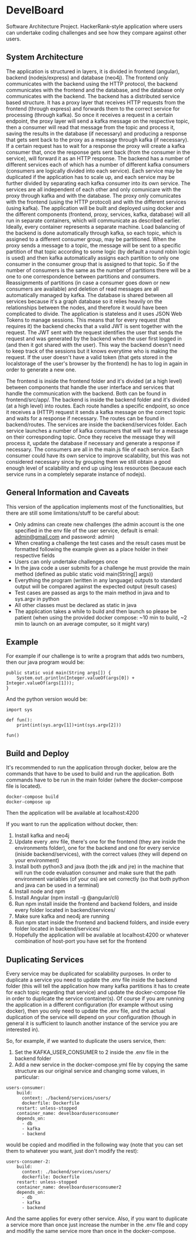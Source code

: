 # DevelBoard
Software Architecture Project. HackerRank-style application where users can undertake coding challenges and see how they compare against other users.

## System Architecture
The application is structured in layers, it is divided in frontend (angular), backend (nodejs/express) and database (neo4j). The frontend only communicates with the backend using the HTTP protocol, the backend communicates with the frontend and the database, and the database only communicates with the backend. 
The backend has a distributed service based structure. It has a proxy layer that receives HTTP requests from the frontend (through express) and forwards them to the correct service for processing (through kafka). So once it receives a request in a certain endpoint, the proxy layer will send a kafka message on the respective topic, then a consumer will read that message from the topic and process it, saving the results in the database (if necessary) and producing a response that gets sent back to the proxy as a message through kafka (if necessary). If a certain request has to wait for a response the proxy will create a kafka consumer that, once the response gets sent back (from the consumer in the service), will forward it as an HTTP response. 
The backend has a number of different services each of which has a number of different kafka consumers (consumers are logically divided into each service). Each service may be duplicated if the application has to scale up, and each service may be further divided by separating each kafka consumer into its own service. The services are all independent of each other and only comunicare with the proxy through kafka and with the database. 
The proxy only comunicates with the frontend (using the HTTP protocol) and with the different services (using kafka). The application will be built and deployed using docker and the different components (frontend, proxy, services, kafka, database) will all run in separate containers, which will communicate as described earlier. Ideally, every container represents a separate machine.
Load balancing of the backend is done automatically through kafka, so each topic, which is assigned to a different consumer group, may be partitioned. When the proxy sends a message to a topic, the message will be sent to a specific partition of that topic according to some logic (by default a round robin logic is used) and then kafka automatically assigns each partition to only one consumer in the consumer group that is assigned to that topic. So if the number of consumers is the same as the number of partitions there will be a one to one correspondence between partitions and consumers. Reassignments of partitions (in case a consumer goes down or new consumers are available) and deletion of read messages are all automatically managed by kafka. 
The database is shared between all services because it's a graph database so it relies heavily on the relationships between the nodes, and therefore it would have been complicated to divide. 
The application is stateless and it uses JSON Web Tokens to manage sessions. This means that for every request (that requires it) the backend checks that a valid JWT is sent together with the request. The JWT sent with the request identifies the user that sends the request and was generated by the backend when the user first logged in (and then it got shared with the user). This way the backend doesn't need to keep track of the sessions but it knows everytime who is making the request. If the user doesn't have a valid token (that gets stored in the localstorage of the user's browser by the frontend) he has to log in again in order to generate a new one.

The frontend is inside the frontend folder and it's divided (at a high level) between components that handle the user interface and services that handle the communication with the backend. Both can be found in frontend/src/app/.
The backend is inside the backend folder and it's divided (at a high level) into routes. Each route handles a specific endpoint, so once it receives a (HTTP) request it sends a kafka message on the correct topic and waits for a response if necessary. The routes can be found in backend/routes.
The services are inside the backend/services folder. Each service launches a number of kafka consumers that will wait for a message on their corresponding topic. Once they receive the message they will process it, update the database if necessary and generate a response if necessary. The consumers are all in the main.js file of each service. Each consumer could have its own service to improve scalability, but this was not considered necessary since by grouping them we still obtain a good enough level of scalability and end up using less resources (because each service runs in a completely separate instance of nodejs).

## General Information and Caveats
This version of the application implements most of the functionalities, but there are still some limitations/stuff to be careful about:

- Only admins can create new challenges (the admin account is the one specified in the env file of the user service, default is email: admin@gmail.com and password: admin)
- When creating a challenge the test cases and the result cases must be formatted following the example given as a place holder in their respective fields
- Users can only undertake challenges once
- In the java code a user submits for a challenge he must provide the main method (defined as public static void main(String[] args))
- Everything the program (written in any language) outputs to standard output will be compared against the expected output (result cases)
- Test cases are passed as args to the main method in java and to sys.argv in python
- All other classes must be declared as static in java
- The application takes a while to build and then launch so please be patient (when using the provided docker compose: \~10 min to build, \~2 min to launch on an average computer, so it might vary)

## Example
For example if our challenge is to write a program that adds two numbers, then our java program would be:
```
public static void main(String args[]) {
    System.out.println(Integer.valueOf(args[0]) + Integer.valueOf(args[1]));
}
```
And the python version would be:
```
import sys

def fun():
    print(int(sys.argv[1])+int(sys.argv[2]))
    
fun()

```

## Build and Deploy
It's recommended to run the application through docker, below are the commands that have to be used to build and run the application. Both commands have to be run in the main folder (where the docker-compose file is located).
```
docker-compose build
docker-compose up
```
Then the application will be available at localhost:4200

If you want to run the application without docker, then:

1. Install kafka and neo4j
2. Update every .env file, there's one for the frontend (they are inside the environments folder), one for the backend and one for every service (iniside backend/services), with the correct values (they will depend on your environment)
3. Install both python3 and java (both the jdk and jre) in the machine that will run the code evaluation consumer and make sure that the path environment variables (of your os) are set correctly (so that both python and java can be used in a terminal)
4. Install node and npm
5. Install Angular (npm install -g @angular/cli)
6. Run npm install inside the frontend and backend folders, and inside every folder located in backend/services/
7. Make sure kafka and neo4j are running
8. Run npm start inside the frontend and backend folders, and inside every folder located in backend/services/
9. Hopefully the application will be available at localhost:4200 or whatever combination of host-port you have set for the frontend

## Duplicating Services
Every service may be duplicated for scalability purposes. In order to duplicate a service you need to update the .env file inside the backend folder (this will tell the application how many kafka partitions it has to create for each topic regarding that service) and update the docker-compose file in order to duplicate the service container(s). Of course if you are running the application in a different configuration (for example without using docker), then you only need to update the .env file, and the actual duplication of the service will depend on your configuration (though in general it is sufficient to launch another instance of the service you are interested in).

So, for example, if we wanted to duplicate the users service, then:

1. Set the KAFKA_USER_CONSUMER to 2 inside the .env file in the backend folder
2. Add a new service in the docker-compose.yml file by copying the same structure as our original service and changing some values, in particular:
```
users-consumer:
    build:
      context: ./backend/services/users/
      dockerfile: Dockerfile
    restart: unless-stopped
    container_name: develboardusersconsumer
    depends_on:
      - db
      - kafka
      - backend
```
would be copied and modified in the following way (note that you can set them to whatever you want, just don't modify the rest):
```
users-consumer-2:
    build:
      context: ./backend/services/users/
      dockerfile: Dockerfile
    restart: unless-stopped
    container_name: develboardusersconsumer2
    depends_on:
      - db
      - kafka
      - backend
```
And the same applies for every other service. Also, if you want to duplicate a service more than once just increase the number in the .env file and copy and modifiy the same service more than once in the docker-compose.
